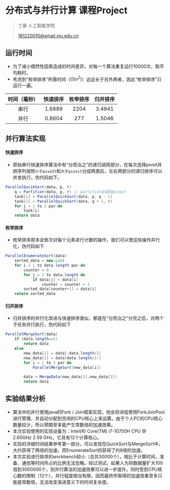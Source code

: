 # 分布式与并行计算 课程Project

> 丁豪  人工智能学院
>
> 181220010@smail.nju.edu.cn

## 运行时间

- 为了减小偶然性因素造成的时间差异，对每一个算法重复运行10000次，取平均耗时。
- 考虑到“枚举排序”所需时间（$O(n^2)$）远远长于另外两者，因此“枚举排序”只运行一遍。

| 时间（毫秒） | 快速排序 | 枚举排序 | 归并排序 |
| :----------: | :------: | :------: | :------: |
|     串行     |  1.6889  |   2204   |  3.4941  |
|     并行     |  0.8604  |   277    |  1.5046  |

## 并行算法实现

#### 快速排序

- 原始串行快速排序算法中有“分而治之”的递归调用部分，在每次选择pivoit并把序列按照`小于pivoIt`和`大于pivoit`分成两类后，左右两部分的递归排序可以并发执行，伪代码如下。

```java
ParallelQucikSort(data, p, r)
	q = Partition(data, p, r) // partition会返回pivoit
	task[1] = ParallelQuickSort(data, p, q - 1)
	task[2] = ParallelQuickSort(data, q + 1, r)
    for j = 1 to 2 par-do
    	task[i]
    return data
```

#### 枚举排序

- 枚举排序原本会依次对每个元素进行计数的操作，我们可以使这些操作并行化，伪代码如下

```java
ParallelEnumerateSort(data)
    sorted_data = new List
    for i = 1 to data.length par-do
        counter = 0
        for j = 1 to data.length do
            if data[j] < data[i]
                counter = counter + 1
        sorted_data[counter+1] = data[i]
    return sorted_data
```

#### 归并排序

- 归并排序的并行化改进与快速排序类似，都是在“分而治之”分完之后，对两个子任务并行执行，伪代码如下

```java
ParallelMergeSort(data)
    if (data.length==1)
        return data
    else
        new_data[1] = data[:data.length/2]
        new_data[2] = data[data.length/2:]
        for i = 1 to 2 par-do
            ParallelMergeSort(new_data[i])
        
        data = MergeData(new_data[1],new_data[2])
        return data
```

## 实验结果分析

- 算法中的并行使用java的Fork / Join框架实现，他会将进程使用ForkJoinPool进行管理，并自动分配到空闲的CPU核心上来运算。由于个人PC的CPU核心数量较少，所以预期至多能产生常数倍的加速效果。
- 本次实验使用的实验设备为：Intel(R) Core(TM) i7-10750H CPU @ 2.60GHz   2.59 GHz，它具有12个计算核心。
- 实验的详细时间结果参考第一部分。可以发现在QuickSort与MergeSort中，大约获得了两倍的加速。而EnumerateSort则获得了约8倍的加速。
- 本次实验进行排序的workbench较小（总共30000个），相比于计算时间，准备、通信等时间所占的比例无法忽略。经过测试，如果人为将数据量扩大100倍到3000000个，则并行算法的加速效果可以进一步提升。同时受到CPU核心数的限制（12个），并行程度相当有限，因而最终所取得的加速效果至多只能是常数倍，无法改变渐进意义下的时间复杂度。